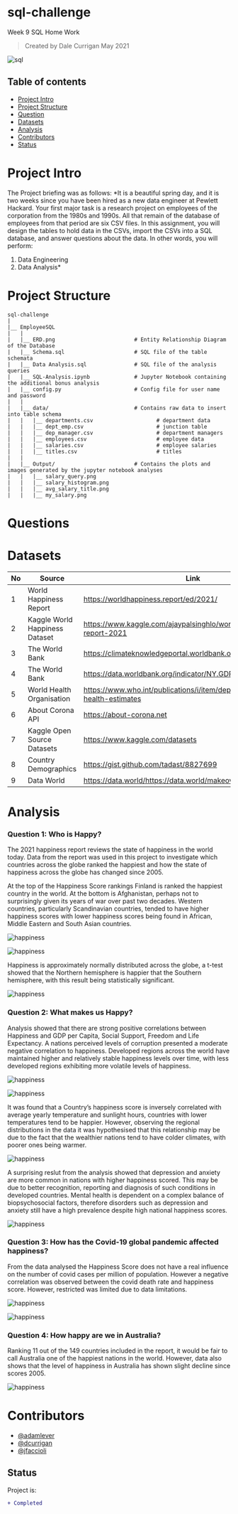 # sql-challenge
Week 9 SQL Home Work

> Created by Dale Currigan 
> May 2021
  
![sql](Output/sql.png)    

## Table of contents  
* [Project Intro](#Project-Intro)  
* [Project Structure](#Project-Structure)  
* [Question](#Questions)  
* [Datasets](#Datasets)  
* [Analysis](#Analysis)  
* [Contributors](#Contributors)  
* [Status](#Status)  

# Project Intro

The Project briefing was as follows:
*It is a beautiful spring day, and it is two weeks since you have been hired as a new data engineer at Pewlett Hackard. Your first major task is a research project on employees of the corporation from the 1980s and 1990s. All that remain of the database of employees from that period are six CSV files.
In this assignment, you will design the tables to hold data in the CSVs, import the CSVs into a SQL database, and answer questions about the data. In other words, you will perform:  
1. Data Engineering  
2. Data Analysis*  


# Project Structure
```
sql-challenge   
|  
|__ EmployeeSQL  
|   | 
|   |__ ERD.png                         # Entity Relationship Diagram of the Database
|   |__ Schema.sql                      # SQL file of the table schemata
|   |__ Data Analysis.sql               # SQL file of the analysis queries 
|   |__ SQL-Analysis.ipynb              # Jupyter Notebook containing the additional bonus analysis
|   |__ config.py                       # Config file for user name and password  
|   |
|   |__ data/                           # Contains raw data to insert into table schema  
|   |   |__ departments.csv                    # department data  
|   |   |__ dept_emp.csv                       # junction table  
|   |   |__ dep_manager.csv                    # department managers  
|   |   |__ employees.csv                      # employee data  
|   |   |__ salaries.csv                       # employee salaries  
|   |   |__ titles.csv                         # titles  
|   |   
|   |__ Output/                         # Contains the plots and images generated by the jupyter notebook analyses
|   |   |__ salary_query.png  
|   |   |__ salary_histogram.png
|   |   |__ avg_salary_title.png
|   |   |__ my_salary.png
``` 
  
# Questions 


# Datasets 

|No|Source|Link|
|-|-|-|
|1| World Happiness Report         |https://worldhappiness.report/ed/2021/| 
|2| Kaggle World Happiness Dataset |https://www.kaggle.com/ajaypalsinghlo/world-happiness-report-2021|
|3| The World Bank                 |https://climateknowledgeportal.worldbank.org|  
|4| The World Bank                 |https://data.worldbank.org/indicator/NY.GDP.PCAP.CD|  
|5| World Health Organisation      |https://www.who.int/publications/i/item/depression-global-health-estimates|  
|6| About Corona API               |https://about-corona.net|  
|7| Kaggle Open Source Datasets    |https://www.kaggle.com/datasets|  
|8| Country Demographics           |https://gist.github.com/tadast/8827699|  
|9| Data World                     |https://data.world/https://data.world/makeovermonday/2019w44|   
  
  
# Analysis  
  
### Question 1: Who is Happy?   

The 2021 happiness report reviews the state of happiness in the world today. Data from the report was used in this project to investigate which countries across the globe ranked the happiest and how the state of happiness across the globe has changed since 2005.   
  
At the top of the Happiness Score rankings Finland is ranked the happiest country in the world. At the bottom is Afghanistan, perhaps not to surprisingly given its years of war over past two decades. Western countries, particularly Scandinavian countries, tended to have higher happiness scores with lower happiness scores being found in African, Middle Eastern and South Asian countries. 

![happiness](images/chorlopleth.png)  

![happiness](images/regional_happiness_time.png)  

Happiness is approximately normally distributed across the globe, a t-test showed that the Northern hemisphere is happier that the Southern hemisphere, with this result being statistically significant.    
  
![happiness](images/happiness_hemispheres.png)  
   
### Question 2: What makes us Happy?   
   
Analysis showed that there are strong positive correlations between Happiness and GDP per Capita, Social Support, Freedom and Life Expectancy. A nations perceived levels of corruption presented a moderate negative correlation to happiness. Developed regions across the world have maintained higher and relatively stable happiness levels over time, with less developed regions exhibiting more volatile levels of happiness.  
  
  ![happiness](images/Happiness_2019_GDP_per_Capita_log.png)  

  ![happiness](images/Happiness_Freedom.png)  

It was found that a Country’s happiness score is inversely correlated with average yearly temperature and sunlight hours, countries with lower temperatures tend to be happier. However, observing the regional distributions in the data it was hypothesised that this relationship may be due to the fact that the wealthier nations tend to have colder climates, with poorer ones being warmer.  

![happiness](images/happiness_temp.png)  
  
A surprising reslut from the analysis showed that depression and anxiety are more common in nations with higher happiness scored. This may be due to better recognition, reporting and diagnosis of such conditions in developed countries. Mental health is dependent on a complex balance of biopsychosocial factors, therefore disorders such as depression and anxiety still have a high prevalence despite high national happiness scores.  

![happiness](images/happiness_depression.png)  
  
  
### Question 3: How has the Covid-19 global pandemic affected happiness?  
  
From the data analysed the Happiness Score does not have a real influence on the number of covid cases per million of population. However a negative correlation was observed between the covid death rate and happiness score. However, restricted was limited due to data limitations.  

![happiness](images/happiness_covid_cases_pop.png)  

![happiness](images/happiness_covid_death_rate.png)  
  
### Question 4: How happy are we in Australia?  
  
Ranking 11 out of the 149 countries included in the report, it would be fair to call Australia one of the happiest nations in the world. However, data also shows that the level of happiness in Australia has shown slight decline since scores 2005.  
  
![happiness](images/australia_happiness.png) 
  
# Contributors  
  
- [@adamlever](https://github.com/adamlever)  
- [@dcurrigan](https://github.com/dcurrigan)  
- [@jfaccioli](https://github.com/jfaccioli)  

## Status
Project is: 
````diff 
+ Completed
````
